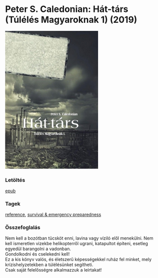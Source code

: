 # <a name="id_1222">Peter S. Caledonian: Hát-társ (Túlélés Magyaroknak 1) (2019)</a>
<img src="https://github.com/BercziSandor/calibre_lib/raw/main/libs/main/Peter%20S.%20Caledonian/Hat-tars%20%281222%29/cover.jpg" alt="cover" width="300"/>

### Letöltés
[epub](https://github.com/BercziSandor/calibre_lib/raw/main/libs/main/Peter%20S.%20Caledonian/Hat-tars%20%281222%29/Hat-tars%20-%20Peter%20S.%20Caledonian.epub)

### Tagek
[reference](https://github.com/berczisandor/calibre_lib/blob/main/libs/main/tags/reference.md), [survival & emergency preparedness](https://github.com/berczisandor/calibre_lib/blob/main/libs/main/tags/survival%20%26%20emergency%20preparedness.md)

### Összefoglalás
<div>
<p>Nem kell a bozótban tücsköt enni, lavina vagy víziló elől menekülni. Nem kell ismeretlen vizekbe helikopterről ugrani, katapultot építeni, esetleg egyedül barangolni a vadonban. <br>Gondolkodni és cselekedni kell! <br>Ez a kis könyv valós, és életszerű képességekkel ruház fel minket, mely krízishelyzetekben a túlélésünket segítheti. <br>Csak saját felelősségre alkalmazzuk a leírtakat!</p></div>


